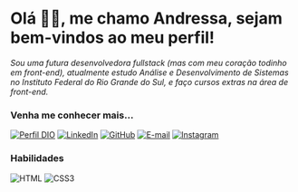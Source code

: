  # Olá 👋🏻, me chamo Andressa, sejam bem-vindos ao meu perfil!

_Sou uma futura desenvolvedora fullstack (mas com meu coração todinho em front-end), atualmente estudo Análise e Desenvolvimento de Sistemas no Instituto Federal do Rio Grande do Sul, e faço cursos extras na área de front-end._

### Venha me conhecer mais...
[![Perfil DIO](https://img.shields.io/badge/-Meu%20Perfil%20na%20DIO-30A3DC?style=for-the-badge)](https://www.dio.me/users/andressahuber)
[![LinkedIn](https://img.shields.io/badge/-LinkedIn-000?style=for-the-badge&logo=linkedin&logoColor=30A3DC)](https://www.linkedin.com/in/andressa-bittencourt-41442a1b5/)
[![GitHub](https://img.shields.io/badge/GitHbt-000?style=for-the-badge&logo=github&logoColor=white)](https://github.com/andressahuberbittencourt)
[![E-mail](https://img.shields.io/badge/-Email-000?style=for-the-badge&logo=microsoft-outlook&logoColor=007BFF)](mailto:andressa.huber@gmail.com)
[![Instagram](https://img.shields.io/badge/Instagram-000?style=for-the-badge&logo=instagram)](https://www.instagram.com/_andressaaaaa_/)

### Habilidades
![HTML](https://img.shields.io/badge/HTML-000?style=for-the-badge&logo=html5&logoColor=30A3DC)
![CSS3](https://img.shields.io/badge/CSS3-000?style=for-the-badge&logo=css3&logoColor=E94D5F)
